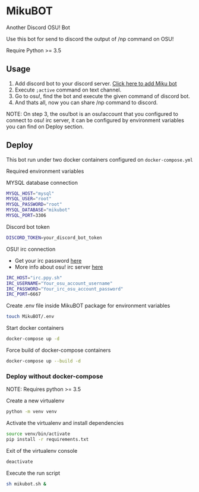 # MikuBOT
Another Discord OSU! Bot

Use this bot for send to discord the output of /np command on OSU!

Require Python >= 3.5

## Usage
1. Add discord bot to your discord server. [Click here to add Miku bot](https://discordapp.com/api/oauth2/authorize?client_id=610542848089128960&permissions=522304&scope=bot)
2. Execute ````;active```` command on text channel.
3. Go to osu!, find the bot and execute the given command of discord bot.
4. And thats all, now you can share /np command to discord.

NOTE: On step 3, the osu!bot is an osu!account that you configured to connect to osu! irc server, it can be configured by environment variables you can find on Deploy section.

## Deploy
This bot run under two docker containers configured on ````docker-compose.yml````

Required environment variables

MYSQL database connection
```sh
MYSQL_HOST="mysql"
MYSQL_USER="root"
MYSQL_PASSWORD="root"
MYSQL_DATABASE="mikubot"
MYSQL_PORT=3306
```

Discord bot token
```sh
DISCORD_TOKEN=your_discord_bot_token
```

OSU! irc connection
- Get your irc password [here](https://osu.ppy.sh/p/irc)
- More info about osu! irc server [here](https://osu.ppy.sh/help/wiki/Internet_Relay_Chat)
```sh
IRC_HOST="irc.ppy.sh"
IRC_USERNAME="Your_osu_account_username"
IRC_PASSWORD="Your_irc_osu_account_password"
IRC_PORT=6667
```

Create .env file inside MikuBOT package for environment variables
```sh
touch MikuBOT/.env
```
Start docker containers
```sh
docker-compose up -d
```
Force build of docker-compose containers
```sh
docker-compose up --build -d
```

### Deploy without docker-compose

NOTE: Requires python >= 3.5

Create a new virtualenv
```sh
python -m venv venv
```

Activate the virtualenv and install dependencies
```sh
source venv/bin/activate
pip install -r requirements.txt
```

Exit of the virtualenv console
```sh
deactivate
```

Execute the run script
```sh
sh mikubot.sh &
```